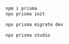 ```bash
npm i prisma
npx prisma init
```

```bash
npx prisma migrate dev
```

```bash
npx prisma studio
```
